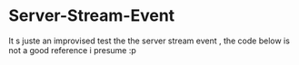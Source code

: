 # Server-Stream-Event
It s juste an improvised test the the server stream event , the code below is not a good reference i presume :p
